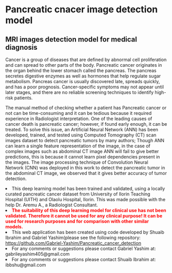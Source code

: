 # Pancreatic cnacer image detection model 
## MRI images detection model for medical diagnosis

<p>Cancer is a group of diseases that are defined by abnormal cell proliferation and can spread to other parts of the body.
Pancreatic cancer originates in the organ behind the lower stomach called the pancreas. The pancreas secretes digestive
enzymes as well as hormones that help regulate sugar metabolism. Pancreas cancer is usually discovered late, spreads
quickly, and has a poor prognosis. Cancer-specific symptoms may not appear until later stages, and there are no reliable
screening techniques to identify high-risk patients. </p>
<p>The manual method of checking whether a patient has Pancreatic
cancer or not can be time-consuming and it can be tedious because it required experience in Radiologist interpretation.
One of the leading causes of cancer death is pancreatic cancer; however, if found early enough, it can be treated. To
solve this issue, an Artificial Neural Network (ANN) has been developed, trained, and tested using Computed Tomography
(CT) scan images dataset to detect pancreatic tumors by many authors; Though ANN can learn a single feature
representation of the image, in the case of complex images such as abdominal CT image ANN will fail to give better
predictions, this is because it cannot learn pixel dependencies present in the images. The image processing technique of
Convolution Neural Network (CNN) was deployed in this work to detect the pancreatic tumor in the abdominal CT image, we
observed that it gives better accuracy of tumor detection.</p>


<li>This deep learning model has been trained and validated, using a locally curated pancreatic cancer dataset from University of Ilorin Teaching Hospital (UITH) and Olaolu Hospital, Ilorin. This was made possible with the help Dr. Aremu A., a Radiologist Consultant.</li>
<li><b style="color:red;">The suitability of this deep learning model for clinical use has not been validated. Therefore it cannot be used for any clinical purpose! It can be used for research purposes and for comparison with other similar models.</b></li>
<li>This web application has been created using code developed by Shuaib Ibrahim and Gabriel Yashim(please see the following repository: </h2><a href="https://github.com/Gabriel-Yashim/Pancreatic_cancer_detection">https://github.com/Gabriel-Yashim/Pancreatic_cancer_detection</a></li>

<li>For any comments or suggestions please contact Gabriel Yashim at: gabrileyashim405@gmail.com</li>
<li>For any comments or suggestions please contact Shuaib Ibrahim at: ibbshu@gmail.com</li>
